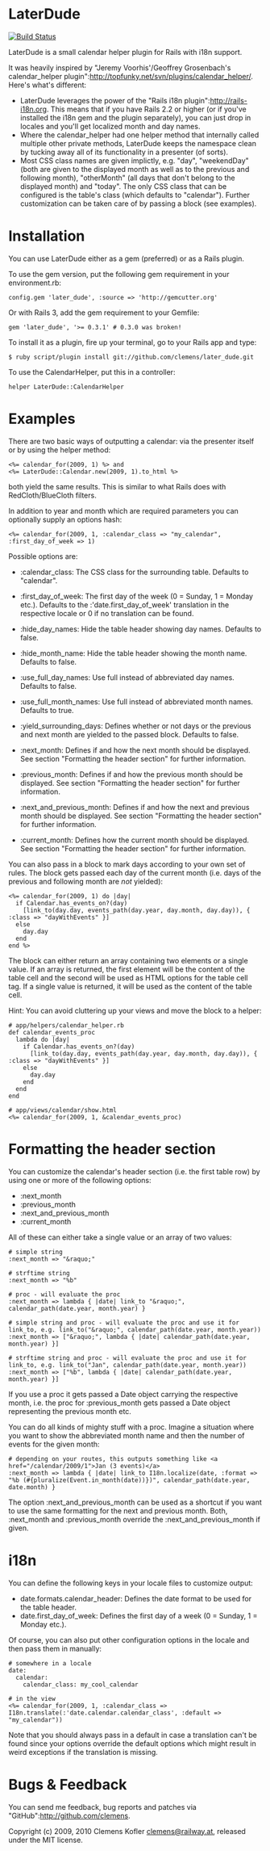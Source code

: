 LaterDude
=========

[![Build Status](https://secure.travis-ci.org/clemens/later_dude.png)](http://travis-ci.org/clemens/later_dude)

LaterDude is a small calendar helper plugin for Rails with i18n support.

It was heavily inspired by "Jeremy Voorhis'/Geoffrey Grosenbach's calendar_helper plugin":http://topfunky.net/svn/plugins/calendar_helper/. Here's what's different:

* LaterDude leverages the power of the "Rails i18n plugin":http://rails-i18n.org. This means that if you have Rails 2.2 or higher (or if you've installed the i18n gem and the plugin separately), you can just drop in locales and you'll get localized month and day names.
* Where the calendar_helper had one helper method that internally called multiple other private methods, LaterDude keeps the namespace clean by tucking away all of its functionality in a presenter (of sorts).
* Most CSS class names are given implictly, e.g. "day", "weekendDay" (both are given to the displayed month as well as to the previous and following month), "otherMonth" (all days that don't belong to the displayed month) and "today". The only CSS class that can be configured is the table's class (which defaults to "calendar"). Further customization can be taken care of by passing a block (see examples).

Installation
============

You can use LaterDude either as a gem (preferred) or as a Rails plugin.

To use the gem version, put the following gem requirement in your environment.rb:

    config.gem 'later_dude', :source => 'http://gemcutter.org'

Or with Rails 3, add the gem requirement to your Gemfile:

    gem 'later_dude', '>= 0.3.1' # 0.3.0 was broken!

To install it as a plugin, fire up your terminal, go to your Rails app and type:

    $ ruby script/plugin install git://github.com/clemens/later_dude.git

To use the CalendarHelper, put this in a controller:

    helper LaterDude::CalendarHelper

Examples
========

There are two basic ways of outputting a calendar: via the presenter itself or by using the helper method:

    <%= calendar_for(2009, 1) %> and
    <%= LaterDude::Calendar.new(2009, 1).to_html %>

both yield the same results. This is similar to what Rails does with RedCloth/BlueCloth filters.

In addition to year and month which are required parameters you can optionally supply an options hash:

    <%= calendar_for(2009, 1, :calendar_class => "my_calendar", :first_day_of_week => 1)

Possible options are:

* :calendar_class: The CSS class for the surrounding table. Defaults to "calendar".
* :first_day_of_week: The first day of the week (0 = Sunday, 1 = Monday etc.). Defaults to the :'date.first_day_of_week' translation in the respective locale or 0 if no translation can be found.
* :hide_day_names: Hide the table header showing day names. Defaults to false.
* :hide_month_name: Hide the table header showing the month name. Defaults to false.
* :use_full_day_names: Use full instead of abbreviated day names. Defaults to false.
* :use_full_month_names: Use full instead of abbreviated month names. Defaults to true.
* :yield_surrounding_days: Defines whether or not days or the previous and next month are yielded to the passed block. Defaults to false.

* :next_month: Defines if and how the next month should be displayed. See section "Formatting the header section" for further information.
* :previous_month: Defines if and how the previous month should be displayed. See section "Formatting the header section" for further information.
* :next_and_previous_month: Defines if and how the next and previous month should be displayed. See section "Formatting the header section" for further information.
* :current_month: Defines how the current month should be displayed. See section "Formatting the header section" for further information.

You can also pass in a block to mark days according to your own set of rules. The block gets passed each day of the current month (i.e. days of the previous and following month are *not* yielded):

    <%= calendar_for(2009, 1) do |day|
      if Calendar.has_events_on?(day)
        [link_to(day.day, events_path(day.year, day.month, day.day)), { :class => "dayWithEvents" }]
      else
        day.day
      end
    end %>

The block can either return an array containing two elements or a single value. If an array is returned, the first element will be the content of the table cell and the second will be used as HTML options for the table cell tag. If a single value is returned, it will be used as the content of the table cell.

Hint: You can avoid cluttering up your views and move the block to a helper:

    # app/helpers/calendar_helper.rb
    def calendar_events_proc
      lambda do |day|
        if Calendar.has_events_on?(day)
          [link_to(day.day, events_path(day.year, day.month, day.day)), { :class => "dayWithEvents" }]
        else
          day.day
        end
      end
    end

    # app/views/calendar/show.html
    <%= calendar_for(2009, 1, &calendar_events_proc)

Formatting the header section
=============================

You can customize the calendar's header section (i.e. the first table row) by using one or more of the following options:
* :next_month
* :previous_month
* :next_and_previous_month
* :current_month

All of these can either take a single value or an array of two values:

    # simple string
    :next_month => "&raquo;"

    # strftime string
    :next_month => "%b"

    # proc - will evaluate the proc
    :next_month => lambda { |date| link_to "&raquo;", calendar_path(date.year, month.year) }

    # simple string and proc - will evaluate the proc and use it for link_to, e.g. link_to("&raquo;", calendar_path(date.year, month.year))
    :next_month => ["&raquo;", lambda { |date| calendar_path(date.year, month.year) }]

    # strftime string and proc - will evaluate the proc and use it for link_to, e.g. link_to("Jan", calendar_path(date.year, month.year))
    :next_month => ["%b", lambda { |date| calendar_path(date.year, month.year) }]

If you use a proc it gets passed a Date object carrying the respective month, i.e. the proc for :previous_month gets passed a Date object representing the previous month etc.

You can do all kinds of mighty stuff with a proc. Imagine a situation where you want to show the abbreviated month name and then the number of events for the given month:

    # depending on your routes, this outputs something like <a href="/calendar/2009/1">Jan (3 events)</a>
    :next_month => lambda { |date| link_to I18n.localize(date, :format => "%b (#{pluralize(Event.in_month(date))})", calendar_path(date.year, date.month) }

The option :next_and_previous_month can be used as a shortcut if you want to use the same formatting for the next and previous month. Both, :next_month and :previous_month override the :next_and_previous_month if given.

i18n
====

You can define the following keys in your locale files to customize output:

* date.formats.calendar_header: Defines the date format to be used for the table header.
* date.first_day_of_week: Defines the first day of a week (0 = Sunday, 1 = Monday etc.).

Of course, you can also put other configuration options in the locale and then pass them in manually:

    # somewhere in a locale
    date:
      calendar:
        calendar_class: my_cool_calendar

    # in the view
    <%= calendar_for(2009, 1, :calendar_class => I18n.translate(:'date.calendar.calendar_class', :default => "my_calendar"))

Note that you should always pass in a default in case a translation can't be found since your options override the default options which might result in weird exceptions if the translation is missing.

Bugs & Feedback
===============

You can send me feedback, bug reports and patches via "GitHub":http://github.com/clemens.

Copyright (c) 2009, 2010 Clemens Kofler <clemens@railway.at>, released under the MIT license.
